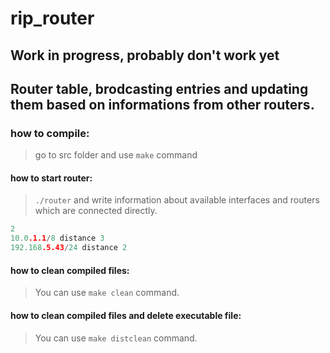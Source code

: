 # rip_router

## Work in progress, probably don't work yet

## Router table, brodcasting entries and updating them based on informations from other routers.

### how to compile:
>go to src folder and use `make` command

#### how to start router:
>`./router`
and write information about available interfaces and routers which are connected directly.
```c
2
10.0.1.1/8 distance 3
192.168.5.43/24 distance 2
```

#### how to clean compiled files:
>You can use `make clean` command.

#### how to clean compiled files and delete executable file:
>You can use `make distclean` command.
